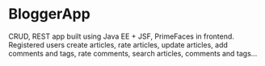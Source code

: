 # BloggerApp

CRUD, REST app built using Java EE + JSF, PrimeFaces in frontend. 
Registered users create articles, rate articles, update articles, add comments and tags, rate comments, search articles, comments and tags…

